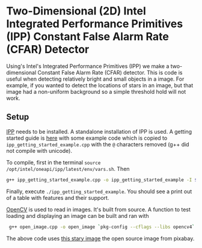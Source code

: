 # Two-Dimensional (2D) Intel Integrated Performance Primitives (IPP) Constant False Alarm Rate (CFAR) Detector

Using's Intel's Integrated Performance Primitives (IPP) we make a two-dimensional Constant False Alarm Rate (CFAR) detector.
This is code is useful when detecting relatively bright and small objects in a image.
For example, if you wanted to detect the locations of stars in an image, but that image had a non-uniform background so a simple threshold hold will not work.

## Setup

[IPP](https://www.intel.com/content/www/us/en/developer/tools/oneapi/ipp.html) needs to be installed.
A standalone installation of IPP is used.
A getting started guide is [here](https://www.intel.com/content/www/us/en/develop/documentation/get-started-with-ipp-for-oneapi-linux/top.html) with some example code which is copied to `ipp_getting_started_example.cpp` with the `@` characters removed (g++ did not compile with unicode).

To compile, first in the terminal `source /opt/intel/oneapi/ipp/latest/env/vars.sh`.
Then 

```bash
g++ ipp_getting_started_example.cpp -o ipp_getting_started_example -I $IPPROOT/include -L $IPPROOT/lib/linux -lippcore
```

Finally, execute `./ipp_getting_started_example`.
You should see a print out of a table with features and their support.

[OpenCV](https://opencv.org/) is used to read in images.
It's built from source.
A function to test loading and displaying an image can be built and ran with

```bash
 g++ open_image.cpp -o open_image `pkg-config --cflags --libs opencv4` && ./open_image 
```

The above code uses [this stary image](https://pixabay.com/photos/astronomy-bright-constellation-dark-1867616/) the open source image from pixabay.
